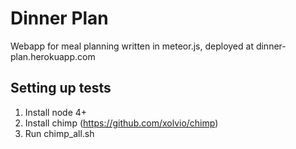 # Dinner Plan
Webapp for meal planning written in meteor.js, deployed at dinner-plan.herokuapp.com

## Setting up tests
1. Install node 4+
2. Install chimp (https://github.com/xolvio/chimp)
3. Run chimp_all.sh
